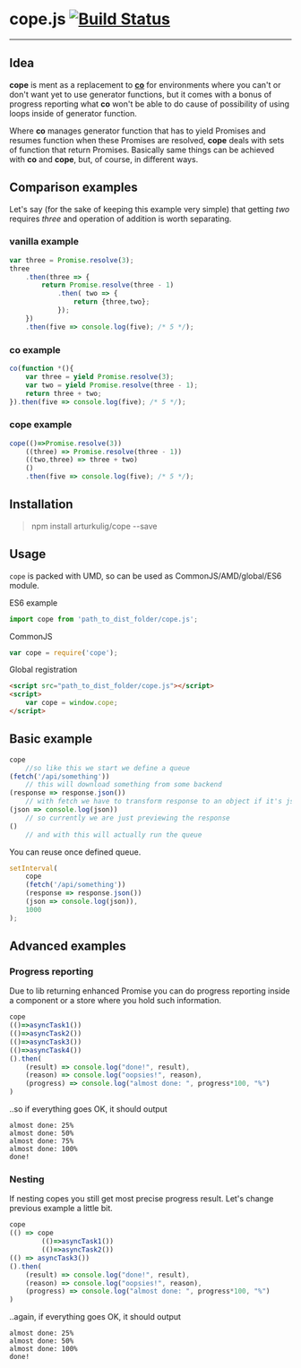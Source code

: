 # cope.js [![Build Status](https://travis-ci.org/arturkulig/cope.svg?branch=master)](https://travis-ci.org/arturkulig/cope)

---

## Idea

**cope** is ment as a replacement to **[co](https://github.com/tj/co)** for environments where you can't or don't want yet to use generator functions, but it comes with a bonus of progress reporting what **co** won't be able to do cause of possibility of using loops inside of generator function.

Where **co** manages generator function that has to yield Promises and resumes function when these Promises are resolved, **cope** deals with sets of function that return Promises.
Basically same things can be achieved with **co** and **cope**, but, of course, in different ways.

## Comparison examples
Let's say (for the sake of keeping this example very simple) that getting *two* requires *three* and operation of addition is worth separating.

### vanilla example
```javascript
var three = Promise.resolve(3);
three
	.then(three => {
		return Promise.resolve(three - 1)
			.then( two => {
				return {three,two};
			});
	})
	.then(five => console.log(five); /* 5 */);
```

### co example

```javascript
co(function *(){
	var three = yield Promise.resolve(3);
	var two = yield Promise.resolve(three - 1);
	return three + two;
}).then(five => console.log(five); /* 5 */);
```

### cope example

```javascript
cope(()=>Promise.resolve(3))
	((three) => Promise.resolve(three - 1))
	((two,three) => three + two)
	()
	.then(five => console.log(five); /* 5 */);
```

## Installation
> npm install arturkulig/cope --save

## Usage

`cope` is packed with UMD, so can be used as CommonJS/AMD/global/ES6 module.

ES6 example
```javascript
import cope from 'path_to_dist_folder/cope.js';
```

CommonJS
```javascript
var cope = require('cope');
```

Global registration
```html
<script src="path_to_dist_folder/cope.js"></script>
<script>
	var cope = window.cope;
</script>
```

## Basic example

```javascript
cope
	//so like this we start we define a queue
(fetch('/api/something'))
	// this will download something from some backend
(response => response.json())
	// with fetch we have to transform response to an object if it's json
(json => console.log(json))
	// so currently we are just previewing the response
()
	// and with this will actually run the queue
```

You can reuse once defined queue.

```javascript
setInterval(
	cope
	(fetch('/api/something'))
	(response => response.json())
	(json => console.log(json)),
	1000
);
```

## Advanced examples

### Progress reporting
Due to lib returning enhanced Promise you can do progress reporting inside a component or a store where you hold such information.

```javascript
cope
(()=>asyncTask1())
(()=>asyncTask2())
(()=>asyncTask3())
(()=>asyncTask4())
().then(
	(result) => console.log("done!", result),
	(reason) => console.log("oopsies!", reason),
	(progress) => console.log("almost done: ", progress*100, "%")
)
```
..so if everything goes OK, it should output

	almost done: 25%
	almost done: 50%
	almost done: 75%
	almost done: 100%
	done!

### Nesting

If nesting copes you still get most precise progress result. Let's change previous example a little bit.

```javascript
cope
(() => cope
		(()=>asyncTask1())
		(()=>asyncTask2())
(() => asyncTask3())
().then(
	(result) => console.log("done!", result),
	(reason) => console.log("oopsies!", reason),
	(progress) => console.log("almost done: ", progress*100, "%")
)
```

..again, if everything goes OK, it should output

	almost done: 25%
	almost done: 50%
	almost done: 100%
	done!
